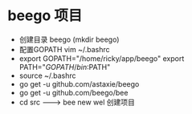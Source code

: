 # beego 项目

* 创建目录 beego (mkdir beego)
* 配置GOPATH  vim ~/.bashrc
* export GOPATH="/home/ricky/app/beego"
  export PATH="$GOPATH/bin:$PATH"
* source ~/.bashrc
* go get -u github.com/astaxie/beego
* go get -u github.com/beego/bee
* cd src ---> bee new wel 创建项目